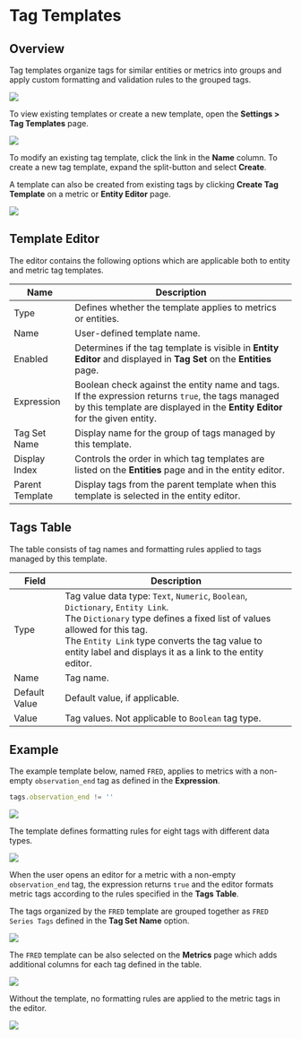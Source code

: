# Tag Templates

## Overview

Tag templates organize tags for similar entities or metrics into groups and apply custom formatting and validation rules to the grouped tags.

![](./images/tag-templates.png)

To view existing templates or create a new template, open the **Settings > Tag Templates** page.

![](./images/tag-templates-menu.png)

To modify an existing tag template, click the link in the **Name** column. To create a new tag template, expand the split-button and select **Create**.

A template can also be created from existing tags by clicking **Create Tag Template** on a metric or **Entity Editor** page.

![](./images/tag-templates-create.png)

## Template Editor

The editor contains the following options which are applicable both to entity and metric tag templates.

| Name | Description |
---|---
Type | Defines whether the template applies to metrics or entities.
Name | User-defined template name.
Enabled | Determines if the tag template is visible in **Entity Editor** and displayed in **Tag Set** on the **Entities** page.
Expression | Boolean check against the entity name and tags. If the expression returns `true`, the tags managed by this template are displayed in the **Entity Editor** for the given entity.
Tag Set Name | Display name for the group of tags managed by this template.
Display Index | Controls the order in which tag templates are listed on the **Entities** page and in the entity editor.
Parent Template | Display tags from the parent template when this template is selected in the entity editor.

## Tags Table

The table consists of tag names and formatting rules applied to tags managed by this template.

Field | Description
---|---
Type | Tag value data type: `Text`, `Numeric`, `Boolean`, `Dictionary`, `Entity Link`. <br>The `Dictionary` type defines a fixed list of values allowed for this tag.<br>The `Entity Link` type converts the tag value to entity label and displays it as a link to the entity editor.
Name | Tag name.
Default Value | Default value, if applicable.
Value | Tag values. Not applicable to `Boolean` tag type.

## Example

The example template below, named `FRED`, applies to metrics with a non-empty `observation_end` tag as defined in the **Expression**.

```javascript
tags.observation_end != ''
```

![](./images/tag-template-editor-options.png)

The template defines formatting rules for eight tags with different data types.

![](./images/tag-template-editor-tags.png)

When the user opens an editor for a metric with a non-empty `observation_end` tag, the expression returns `true` and the editor formats metric tags according to the rules specified in the **Tags Table**.

The tags organized by the `FRED` template are grouped together as `FRED Series Tags` defined in the **Tag Set Name** option.

![](./images/tag-template-editor-view.png)

The `FRED` template can be also selected on the **Metrics** page which adds additional columns for each tag defined in the table.

![](./images/tag-template-editor-metrics.png)

Without the template, no formatting rules are applied to the metric tags in the editor.

![](./images/without-tag-template.png)
